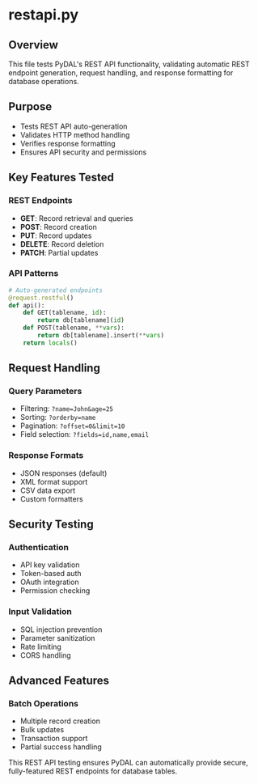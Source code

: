 # restapi.py

## Overview
This file tests PyDAL's REST API functionality, validating automatic REST endpoint generation, request handling, and response formatting for database operations.

## Purpose
- Tests REST API auto-generation
- Validates HTTP method handling
- Verifies response formatting
- Ensures API security and permissions

## Key Features Tested

### REST Endpoints
- **GET**: Record retrieval and queries
- **POST**: Record creation
- **PUT**: Record updates
- **DELETE**: Record deletion
- **PATCH**: Partial updates

### API Patterns
```python
# Auto-generated endpoints
@request.restful()
def api():
    def GET(tablename, id):
        return db[tablename](id)
    def POST(tablename, **vars):
        return db[tablename].insert(**vars)
    return locals()
```

## Request Handling

### Query Parameters
- Filtering: `?name=John&age=25`
- Sorting: `?orderby=name`
- Pagination: `?offset=0&limit=10`
- Field selection: `?fields=id,name,email`

### Response Formats
- JSON responses (default)
- XML format support
- CSV data export
- Custom formatters

## Security Testing

### Authentication
- API key validation
- Token-based auth
- OAuth integration
- Permission checking

### Input Validation
- SQL injection prevention
- Parameter sanitization
- Rate limiting
- CORS handling

## Advanced Features

### Batch Operations
- Multiple record creation
- Bulk updates
- Transaction support
- Partial success handling

This REST API testing ensures PyDAL can automatically provide secure, fully-featured REST endpoints for database tables.